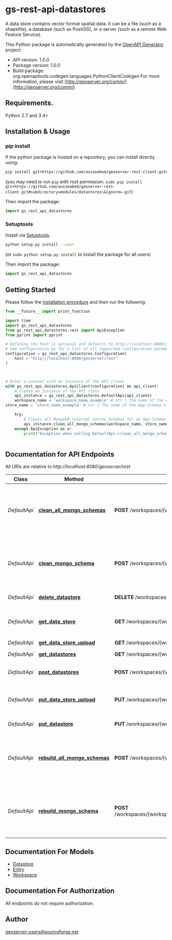 # gs-rest-api-datastores
A data store contains vector format spatial data. It can be a file (such as a shapefile), a database (such as PostGIS), or a server (such as a remote Web Feature Service).

This Python package is automatically generated by the [OpenAPI Generator](https://openapi-generator.tech) project:

- API version: 1.0.0
- Package version: 1.0.0
- Build package: org.openapitools.codegen.languages.PythonClientCodegen
For more information, please visit [http://geoserver.org/comm/](http://geoserver.org/comm/)

## Requirements.

Python 2.7 and 3.4+

## Installation & Usage
### pip install

If the python package is hosted on a repository, you can install directly using:

```sh
pip install git+https://github.com/ausseabed/geoserver-rest-client.git#subdirectory=modules/datastores\&ignore=.git
```
(you may need to run `pip` with root permission: `sudo pip install git+https://github.com/ausseabed/geoserver-rest-client.git#subdirectory=modules/datastores\&ignore=.git`)

Then import the package:
```python
import gs_rest_api_datastores
```

### Setuptools

Install via [Setuptools](http://pypi.python.org/pypi/setuptools).

```sh
python setup.py install --user
```
(or `sudo python setup.py install` to install the package for all users)

Then import the package:
```python
import gs_rest_api_datastores
```

## Getting Started

Please follow the [installation procedure](#installation--usage) and then run the following:

```python
from __future__ import print_function

import time
import gs_rest_api_datastores
from gs_rest_api_datastores.rest import ApiException
from pprint import pprint

# Defining the host is optional and defaults to http://localhost:8080/geoserver/rest
# See configuration.py for a list of all supported configuration parameters.
configuration = gs_rest_api_datastores.Configuration(
    host = "http://localhost:8080/geoserver/rest"
)



# Enter a context with an instance of the API client
with gs_rest_api_datastores.ApiClient(configuration) as api_client:
    # Create an instance of the API class
    api_instance = gs_rest_api_datastores.DefaultApi(api_client)
    workspace_name = 'workspace_name_example' # str | The name of the worskpace containing the data stores.
store_name = 'store_name_example' # str | The name of the App-Schema store

    try:
        # Cleans all MongoDB internal stores Schemas for an App-Schema store.
        api_instance.clean_all_mongo_schemas(workspace_name, store_name)
    except ApiException as e:
        print("Exception when calling DefaultApi->clean_all_mongo_schemas: %s\n" % e)
    
```

## Documentation for API Endpoints

All URIs are relative to *http://localhost:8080/geoserver/rest*

Class | Method | HTTP request | Description
------------ | ------------- | ------------- | -------------
*DefaultApi* | [**clean_all_mongo_schemas**](docs/DefaultApi.md#clean_all_mongo_schemas) | **POST** /workspaces/{workspaceName}/appschemastores/{storeName}/cleanSchemas | Cleans all MongoDB internal stores Schemas for an App-Schema store.
*DefaultApi* | [**clean_mongo_schema**](docs/DefaultApi.md#clean_mongo_schema) | **POST** /workspaces/{workspaceName}/appschemastores/{storeName}/datastores/{internalStoreId}/cleanSchemas | Cleans a MongoDB internal store Schemas for an App-Schema store.
*DefaultApi* | [**delete_datastore**](docs/DefaultApi.md#delete_datastore) | **DELETE** /workspaces/{workspaceName}/datastores/{storeName} | Delete data store
*DefaultApi* | [**get_data_store**](docs/DefaultApi.md#get_data_store) | **GET** /workspaces/{workspaceName}/datastores/{storeName} | Retrieve a particular data store from a workspace
*DefaultApi* | [**get_data_store_upload**](docs/DefaultApi.md#get_data_store_upload) | **GET** /workspaces/{workspaceName}/datastores/{storeName}/{method}.{format} | 
*DefaultApi* | [**get_datastores**](docs/DefaultApi.md#get_datastores) | **GET** /workspaces/{workspaceName}/datastores | Get a list of data stores
*DefaultApi* | [**post_datastores**](docs/DefaultApi.md#post_datastores) | **POST** /workspaces/{workspaceName}/datastores | Create a new data store
*DefaultApi* | [**put_data_store_upload**](docs/DefaultApi.md#put_data_store_upload) | **PUT** /workspaces/{workspaceName}/datastores/{storeName}/{method}.{format} | Uploads files to the data store, creating it if necessary
*DefaultApi* | [**put_datastore**](docs/DefaultApi.md#put_datastore) | **PUT** /workspaces/{workspaceName}/datastores/{storeName} | Modify a data store.
*DefaultApi* | [**rebuild_all_mongo_schemas**](docs/DefaultApi.md#rebuild_all_mongo_schemas) | **POST** /workspaces/{workspaceName}/appschemastores/{storeName}/rebuildMongoSchemas | Rebuilds all MongoDB internal stores Schemas for an App-Schema store.
*DefaultApi* | [**rebuild_mongo_schema**](docs/DefaultApi.md#rebuild_mongo_schema) | **POST** /workspaces/{workspaceName}/appschemastores/{storeName}/datastores/{internalStoreId}/rebuildMongoSchemas | Rebuilds a MongoDB internal store Schemas for an App-Schema store.


## Documentation For Models

 - [Datastore](docs/Datastore.md)
 - [Entry](docs/Entry.md)
 - [Workspace](docs/Workspace.md)


## Documentation For Authorization

 All endpoints do not require authorization.

## Author

geoserver-users@sourceforge.net


